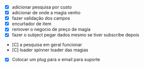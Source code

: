- [X] adicionar pesquisa por custo
- [X] adicionar de onde a magia venho
- [X] fazer validação dos campos
- [X] encurtador de item
- [X] remover o negocio de preço de magia
- [X] fazer o subject pegar dados mesmo se tiver subscribe depois
- [C] a pesquisa em geral funcionar
- [C] loader spinner loader das magias
- [x] Colocar um plug para o email para suporte